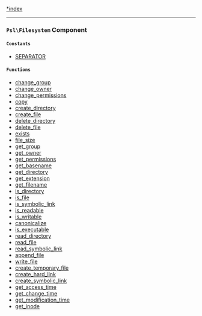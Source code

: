 <!--
    This markdown file was generated using `docs/documenter.php`.

    Any edits to it will likely be lost.
-->

[*index](./../README.md)

---

### `Psl\Filesystem` Component

#### `Constants`

- [SEPARATOR](./../../src/Psl/Filesystem/constants.php#L0)

#### `Functions`

- [change_group](./../../src/Psl/Filesystem/change_group.php#L20)
- [change_owner](./../../src/Psl/Filesystem/change_owner.php#L20)
- [change_permissions](./../../src/Psl/Filesystem/change_permissions.php#L19)
- [copy](./../../src/Psl/Filesystem/copy.php#L21)
- [create_directory](./../../src/Psl/Filesystem/create_directory.php#L17)
- [create_file](./../../src/Psl/Filesystem/create_file.php#L23)
- [delete_directory](./../../src/Psl/Filesystem/delete_directory.php#L23)
- [delete_file](./../../src/Psl/Filesystem/delete_file.php#L20)
- [exists](./../../src/Psl/Filesystem/exists.php#L19)
- [file_size](./../../src/Psl/Filesystem/file_size.php#L17)
- [get_group](./../../src/Psl/Filesystem/get_group.php#L18)
- [get_owner](./../../src/Psl/Filesystem/get_owner.php#L18)
- [get_permissions](./../../src/Psl/Filesystem/get_permissions.php#L18)
- [get_basename](./../../src/Psl/Filesystem/get_basename.php#L23)
- [get_directory](./../../src/Psl/Filesystem/get_directory.php#L27)
- [get_extension](./../../src/Psl/Filesystem/get_extension.php#L16)
- [get_filename](./../../src/Psl/Filesystem/get_filename.php#L18)
- [is_directory](./../../src/Psl/Filesystem/is_directory.php#L22)
- [is_file](./../../src/Psl/Filesystem/is_file.php#L22)
- [is_symbolic_link](./../../src/Psl/Filesystem/is_symbolic_link.php#L19)
- [is_readable](./../../src/Psl/Filesystem/is_readable.php#L20)
- [is_writable](./../../src/Psl/Filesystem/is_writable.php#L20)
- [canonicalize](./../../src/Psl/Filesystem/canonicalize.php#L15)
- [is_executable](./../../src/Psl/Filesystem/is_executable.php#L20)
- [read_directory](./../../src/Psl/Filesystem/read_directory.php#L19)
- [read_file](./../../src/Psl/Filesystem/read_file.php#L24)
- [read_symbolic_link](./../../src/Psl/Filesystem/read_symbolic_link.php#L21)
- [append_file](./../../src/Psl/Filesystem/append_file.php#L18)
- [write_file](./../../src/Psl/Filesystem/write_file.php#L18)
- [create_temporary_file](./../../src/Psl/Filesystem/create_temporary_file.php#L26)
- [create_hard_link](./../../src/Psl/Filesystem/create_hard_link.php#L21)
- [create_symbolic_link](./../../src/Psl/Filesystem/create_symbolic_link.php#L21)
- [get_access_time](./../../src/Psl/Filesystem/get_access_time.php#L18)
- [get_change_time](./../../src/Psl/Filesystem/get_change_time.php#L19)
- [get_modification_time](./../../src/Psl/Filesystem/get_modification_time.php#L19)
- [get_inode](./../../src/Psl/Filesystem/get_inode.php#L18)


